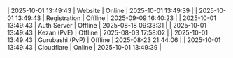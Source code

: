 | 2025-10-01 13:49:43 | Website | Online | 2025-10-01 13:49:39 |
| 2025-10-01 13:49:43 | Registration | Offline | 2025-09-09 16:40:23 |
| 2025-10-01 13:49:43 | Auth Server | Offline | 2025-08-18 09:33:31 |
| 2025-10-01 13:49:43 | Kezan (PvE) | Offline | 2025-08-03 17:58:02 |
| 2025-10-01 13:49:43 | Gurubashi (PvP) | Offline | 2025-08-23 21:44:06 |
| 2025-10-01 13:49:43 | Cloudflare | Online | 2025-10-01 13:49:39 |
